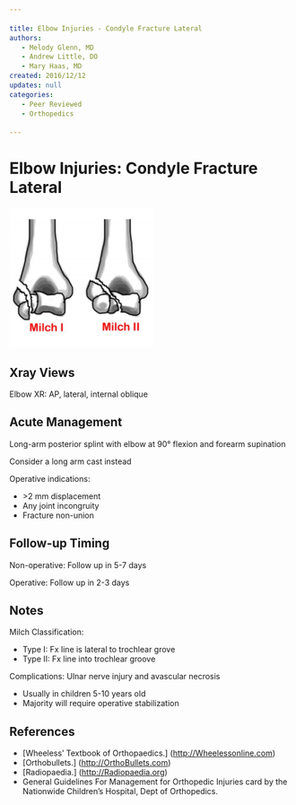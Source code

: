 ```yaml
---

title: Elbow Injuries - Condyle Fracture Lateral
authors:
   - Melody Glenn, MD
   - Andrew Little, DO
   - Mary Haas, MD
created: 2016/12/12
updates: null
categories:
   - Peer Reviewed
   - Orthopedics

---
```


# Elbow Injuries: Condyle Fracture Lateral

![](image-1.png)

## Xray Views

Elbow XR: AP, lateral, internal oblique

## Acute Management

Long-arm posterior splint with elbow at 90° flexion and forearm supination

Consider a long arm cast instead

Operative indications:
   - &gt;2 mm displacement
   - Any joint incongruity
   - Fracture non-union

## Follow-up Timing

Non-operative: Follow up in 5-7 days

Operative: Follow up in 2-3 days

## Notes

Milch Classification:
   - Type I: Fx line is lateral to trochlear grove
   - Type II: Fx line into trochlear groove

Complications: Ulnar nerve injury and avascular necrosis
   - Usually in children 5-10 years old
   - Majority will require operative stabilization

## References

- [Wheeless’ Textbook of Orthopaedics.] (http://Wheelessonline.com)
- [Orthobullets.] (http://OrthoBullets.com)
- [Radiopaedia.] (http://Radiopaedia.org)
- General Guidelines For Management for Orthopedic Injuries card by the Nationwide Children’s Hospital, Dept of Orthopedics.
